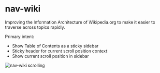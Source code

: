 # nav-wiki

Improving the Information Architecture of Wikipedia.org to make it easier to traverse across topics rapidly.

Primary intent:

- Show Table of Contents as a sticky sidebar
- Sticky header for current scroll position context
- Show current scroll position in sidebar 

![nav-wiki scrolling](https://user-images.githubusercontent.com/16139439/41426273-bd9b1bbe-6fc8-11e8-81f4-7581255a526a.gif)

